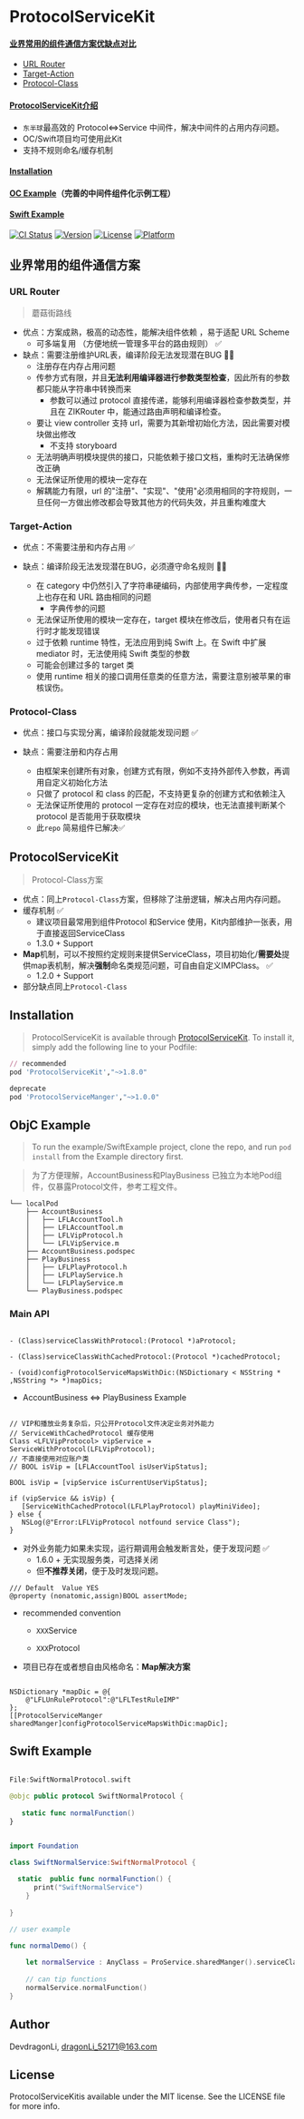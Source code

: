 # ProtocolServiceKit

#### [业界常用的组件通信方案优缺点对比](#业界常用的组件通信方案)
-  [URL Router](#url-router)
-  [Target-Action](#target-action)
-  [Protocol-Class](#protocol-class)

#### [ProtocolServiceKit介绍](#protocolservicekit)
- `东半球`最高效的 Protocol<=>Service 中间件，解决中间件的占用内存问题。
- OC/Swift项目均可使用此Kit
- 支持不规则命名/缓存机制

#### [Installation](#installation)

#### [OC Example](#OCExample)（完善的中间件组件化示例工程）

####  [Swift Example](#swift示例)

[![CI
Status](https://img.shields.io/travis/DevdragonLi/ProtocolServiceKit.svg?style=flat)](https://travis-ci.org/DevdragonLi/ProtocolServiceKit)
[![Version](https://img.shields.io/cocoapods/v/ProtocolServiceKit.svg?style=flat)](https://cocoapods.org/pods/ProtocolServiceKit)
[![License](https://img.shields.io/cocoapods/l/ProtocolServiceKit.svg?style=flat)](https://cocoapods.org/pods/ProtocolServiceKit)
[![Platform](https://img.shields.io/cocoapods/p/ProtocolServiceKit.svg?style=flat)](https://cocoapods.org/pods/ProtocolServiceKit)



## 业界常用的组件通信方案

### URL Router

> 蘑菇街路线

-   优点：方案成熟，极高的动态性，能解决组件依赖 ，易于适配 URL Scheme
    -   可多端复用 （方便地统一管理多平台的路由规则） ✅
-   缺点：需要注册维护URL表，编译阶段无法发现潜在BUG 🙅‍♂️
    -   注册存在内存占用问题
    -   传参方式有限，并且**无法利用编译器进行参数类型检查**，因此所有的参数都只能从字符串中转换而来
        -   参数可以通过 protocol
            直接传递，能够利用编译器检查参数类型，并且在 ZIKRouter
            中，能通过路由声明和编译检查。
    -   要让 view controller 支持
        url，需要为其新增初始化方法，因此需要对模块做出修改
        -   不支持 storyboard
    -   无法明确声明模块提供的接口，只能依赖于接口文档，重构时无法确保修改正确
    -   无法保证所使用的模块一定存在
    -   解耦能力有限，url
        的"注册"、"实现"、"使用"必须用相同的字符规则，一旦任何一方做出修改都会导致其他方的代码失效，并且重构难度大

### Target-Action

-   优点：不需要注册和内存占用 ✅

-   缺点：编译阶段无法发现潜在BUG，必须遵守命名规则 🙅‍♂️

    -   在 category
        中仍然引入了字符串硬编码，内部使用字典传参，一定程度上也存在和
        URL 路由相同的问题
        -   字典传参的问题
    -   无法保证所使用的模块一定存在，target
        模块在修改后，使用者只有在运行时才能发现错误
    -   过于依赖 runtime 特性，无法应用到纯 Swift 上。在 Swift 中扩展
        mediator 时，无法使用纯 Swift 类型的参数
    -   可能会创建过多的 target 类
    -   使用 runtime
        相关的接口调用任意类的任意方法，需要注意别被苹果的审核误伤。

### Protocol-Class

-   优点：接口与实现分离，编译阶段就能发现问题 ✅

-   缺点：需要注册和内存占用

    -   由框架来创建所有对象，创建方式有限，例如不支持外部传入参数，再调用自定义初始化方法
    -   只做了 protocol 和 class
        的匹配，不支持更复杂的创建方式和依赖注入
    -   无法保证所使用的 protocol 一定存在对应的模块，也无法直接判断某个
        protocol 是否能用于获取模块
    -   此`repo` 简易组件已解决✅

## ProtocolServiceKit

> Protocol-Class方案

-  优点：同上`Protocol-Class`方案，但移除了注册逻辑，解决占用内存问题。
-  缓存机制 ✅
    -  建议项目最常用到组件Protocol 和Service
        使用，Kit内部维护一张表，用于直接返回ServiceClass
    -  1.3.0 + Support
- **Map**机制，可以不按照约定规则来提供ServiceClass，项目初始化/**需要处**提供map表机制，解决**强制**命名类规范问题，可自由自定义IMPClass。
    ✅
    - 1.2.0 + Support
-  部分缺点同上`Protocol-Class`

## Installation

> ProtocolServiceKit is available through [ProtocolServiceKit](https://cocoapods.org/pods/ProtocolServiceKit). To install it, simply add the following line to your Podfile:

```ruby
// recommended
pod 'ProtocolServiceKit',"~>1.8.0"

deprecate
pod 'ProtocolServiceManger',"~>1.0.0"

```

## ObjC Example

> To run the example/SwiftExample project, clone the repo, and run `pod install` from the Example directory first.

> 为了方便理解，AccountBusiness和PlayBusiness 已独立为本地Pod组件，仅暴露Protocol文件，参考工程文件。

```
└── localPod
    ├── AccountBusiness
    │   ├── LFLAccountTool.h
    │   ├── LFLAccountTool.m
    │   ├── LFLVipProtocol.h
    │   └── LFLVipService.m
    ├── AccountBusiness.podspec
    ├── PlayBusiness
    │   ├── LFLPlayProtocol.h
    │   ├── LFLPlayService.h
    │   └── LFLPlayService.m
    └── PlayBusiness.podspec

```


### Main API

```objc

- (Class)serviceClassWithProtocol:(Protocol *)aProtocol;

- (Class)serviceClassWithCachedProtocol:(Protocol *)cachedProtocol;

- (void)configProtocolServiceMapsWithDic:(NSDictionary < NSString * ,NSString *> *)mapDics;

```

-  AccountBusiness <=> PlayBusiness Example 

```objc

// VIP和播放业务复杂后，只公开Protocol文件决定业务对外能力
// ServiceWithCachedProtocol 缓存使用
Class <LFLVipProtocol> vipService = ServiceWithProtocol(LFLVipProtocol);
// 不直接使用对应账户类
// BOOL isVip = [LFLAccountTool isUserVipStatus];

BOOL isVip = [vipService isCurrentUserVipStatus];

if (vipService && isVip) {
   [ServiceWithCachedProtocol(LFLPlayProtocol) playMiniVideo];
} else {
   NSLog(@"Error:LFLVipProtocol notfound service Class");
}

```

-  对外业务能力如果未实现，运行期调用会触发断言处，便于发现问题  ✅
    - 1.6.0 + 无实现服务类，可选择关闭
	 - 但**不推荐关闭**，便于及时发现问题。

```ObjC
/// Default  Value YES
@property (nonatomic,assign)BOOL assertMode;

```

-  recommended convention

    -   `XXX`Service

    -   `XXX`Protocol

-  项目已存在或者想自由风格命名：**Map解决方案**

```objc

NSDictionary *mapDic = @{
    @"LFLUnRuleProtocol":@"LFLTestRuleIMP"
};
[[ProtocolServiceManger sharedManger]configProtocolServiceMapsWithDic:mapDic];

```

## Swift Example  

```Swift 

File:SwiftNormalProtocol.swift

@objc public protocol SwiftNormalProtocol {
    
   static func normalFunction()
}


import Foundation

class SwiftNormalService:SwiftNormalProtocol {
    
  static  public func normalFunction() {
      print("SwiftNormalService")
    }
    
}

// user example 

func normalDemo() {
    
    let normalService : AnyClass = ProService.sharedManger().serviceClass(with:SwiftNormalProtocol.self)
    
    // can tip functions
    normalService.normalFunction()
}

```

Author
------

DevdragonLi, dragonLi_52171@163.com

License
-------

ProtocolServiceKitis available under the MIT license. See the LICENSE
file for more info.
